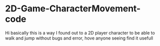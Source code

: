 # 2D-Game-CharacterMovement-code
Hi basically this is a way I found out to a 2D player character to be able to walk and jump without bugs and error, hove anyone seeing find it usefull

